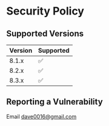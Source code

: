 # Security Policy

## Supported Versions

| Version | Supported          |
|---------| ------------------ |
| 8.1.x   | :white_check_mark: |
| 8.2.x   | :white_check_mark: |
| 8.3.x   | :white_check_mark: |

## Reporting a Vulnerability

Email dave0016@gmail.com